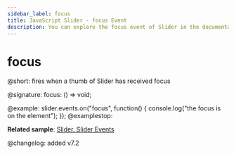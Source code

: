 ```yaml
---
sidebar_label: focus
title: JavaScript Slider - focus Event 
description: You can explore the focus event of Slider in the documentation of the DHTMLX JavaScript UI library. Browse developer guides and API reference, try out code examples and live demos, and download a free 30-day evaluation version of DHTMLX Suite 7.
---
```


# focus

@short: fires when a thumb of Slider has received focus

@signature: focus: () => void;

@example:
slider.events.on("focus", function() {
    console.log("the focus is on the element");
});
@examplestop:

**Related sample**: [Slider. Slider Events](https://snippet.dhtmlx.com/sc7ov54z)

@changelog: added v7.2
